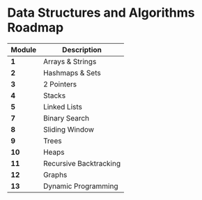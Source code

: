 # Data Structures and Algorithms Roadmap

| Module | Description                                                  |
|------------|--------------------------------------------------------------|
| **1**  | Arrays & Strings |
| **2**  | Hashmaps & Sets|
| **3**  | 2 Pointers |
| **4**  | Stacks |
| **5**  | Linked Lists |
| **7**  | Binary Search |
| **8**  | Sliding Window |
| **9**  | Trees |
| **10**  | Heaps |
| **11**  | Recursive Backtracking |
| **12**  | Graphs |
| **13**  | Dynamic Programming |
